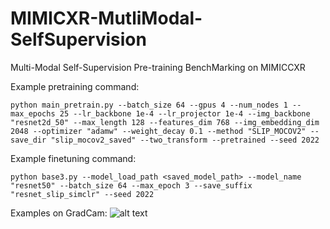 # MIMICXR-MutliModal-SelfSupervision
Multi-Modal Self-Supervision Pre-training BenchMarking on MIMICCXR

Example pretraining command:
```
python main_pretrain.py --batch_size 64 --gpus 4 --num_nodes 1 --max_epochs 25 --lr_backbone 1e-4 --lr_projector 1e-4 --img_backbone "resnet2d_50" --max_length 128 --features_dim 768 --img_embedding_dim 2048 --optimizer "adamw" --weight_decay 0.1 --method "SLIP_MOCOV2" --save_dir "slip_mocov2_saved" --two_transform --pretrained --seed 2022
```

Example finetuning command:
```
python base3.py --model_load_path <saved_model_path> --model_name "resnet50" --batch_size 64 --max_epoch 3 --save_suffix "resnet_slip_simclr" --seed 2022

```

Examples on GradCam:
![alt text](https://github.com/NoTody/MIMICCXR-MutliModal-SelfSupervision/blob/main/imgs/grad_cam_example.png?raw=true)
